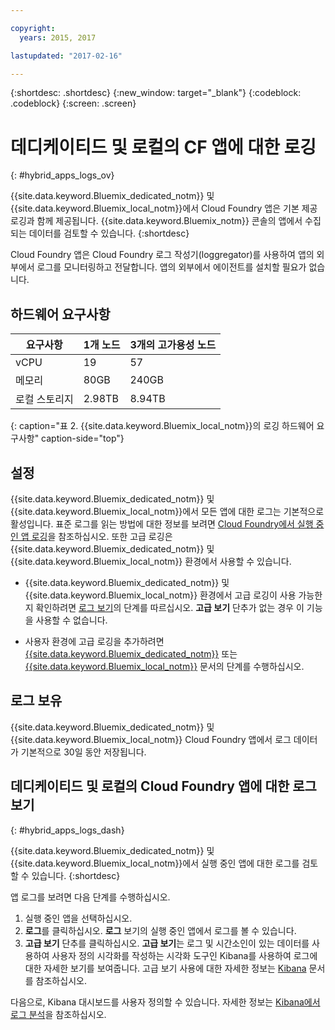 ```yaml
---

copyright:
  years: 2015, 2017

lastupdated: "2017-02-16"

---
```



{:shortdesc: .shortdesc}
{:new_window: target="_blank"}
{:codeblock: .codeblock}
{:screen: .screen}

# 데디케이티드 및 로컬의 CF 앱에 대한 로깅
{: #hybrid_apps_logs_ov}

{{site.data.keyword.Bluemix_dedicated_notm}} 및 {{site.data.keyword.Bluemix_local_notm}}에서 Cloud Foundry 앱은 기본 제공 로깅과 함께 제공됩니다. {{site.data.keyword.Bluemix_notm}} 콘솔의 앱에서 수집되는 데이터를 검토할 수 있습니다.
{:shortdesc}

Cloud Foundry 앱은 Cloud Foundry 로그 작성기(loggregator)를 사용하여 앱의 외부에서 로그를 모니터링하고 전달합니다. 앱의 외부에서 에이전트를 설치할 필요가 없습니다. 

## 하드웨어 요구사항


| **요구사항** |    **1개 노드**     | **3개의 고가용성 노드** |
|-----------------|-------------------|-------------------|
| vCPU | 19 | 57 |
| 메모리 | 80GB | 240GB |
| 로컬 스토리지 | 2.98TB | 8.94TB |
{: caption="표 2. {{site.data.keyword.Bluemix_local_notm}}의 로깅 하드웨어 요구사항" caption-side="top"}

## 설정

{{site.data.keyword.Bluemix_dedicated_notm}} 및 {{site.data.keyword.Bluemix_local_notm}}에서 모든 앱에 대한 로그는 기본적으로 활성입니다. 표준 로그를 읽는 방법에 대한 정보를 보려면 [Cloud Foundry에서 실행 중인 앱 로깅](../logging_cf_apps.html#logging_bluemix_cf_apps)을 참조하십시오. 또한 고급 로깅은 {{site.data.keyword.Bluemix_dedicated_notm}} 및 {{site.data.keyword.Bluemix_local_notm}} 환경에서 사용할 수 있습니다. 

* {{site.data.keyword.Bluemix_dedicated_notm}} 및 {{site.data.keyword.Bluemix_local_notm}} 환경에서 고급 로깅이 사용 가능한지 확인하려면 [로그 보기](#hybrid_apps_logs_dash)의 단계를 따르십시오. **고급 보기** 단추가 없는 경우 이 기능을 사용할 수 없습니다. 

* 사용자 환경에 고급 로깅을 추가하려면 [{{site.data.keyword.Bluemix_dedicated_notm}}](/docs/dedicated/index.html#dedicated) 또는 [{{site.data.keyword.Bluemix_local_notm}}](/docs/local/index.html#local) 문서의 단계를 수행하십시오.

## 로그 보유

{{site.data.keyword.Bluemix_dedicated_notm}} 및 {{site.data.keyword.Bluemix_local_notm}} Cloud Foundry 앱에서 로그 데이터가 기본적으로 30일 동안 저장됩니다.

## 데디케이티드 및 로컬의 Cloud Foundry 앱에 대한 로그 보기
{: #hybrid_apps_logs_dash}

{{site.data.keyword.Bluemix_dedicated_notm}} 및 {{site.data.keyword.Bluemix_local_notm}}에서 실행 중인 앱에 대한 로그를 검토할 수 있습니다.
{:shortdesc}

앱 로그를 보려면 다음 단계를 수행하십시오.
1. 실행 중인 앱을 선택하십시오. 
2. **로그**를 클릭하십시오. **로그** 보기의 실행 중인 앱에서 로그를 볼 수 있습니다. 
4. **고급 보기** 단추를 클릭하십시오. **고급 보기**는 로그 및 시간소인이 있는 데이터를 사용하여 사용자 정의 시각화를 작성하는 시각화 도구인 Kibana를 사용하여 로그에 대한 자세한 보기를 보여줍니다. 고급 보기 사용에 대한 자세한 정보는 [Kibana](https://www.elastic.co/guide/en/kibana/current/index.html) 문서를 참조하십시오.

다음으로, Kibana 대시보드를 사용자 정의할 수 있습니다. 자세한 정보는 [Kibana에서 로그 분석](../logging_view_kibana3.html#analyzing_logs_Kibana3)을 참조하십시오.

